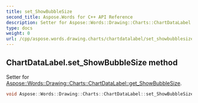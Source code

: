 ```yaml
---
title: set_ShowBubbleSize
second_title: Aspose.Words for C++ API Reference
description: Setter for Aspose::Words::Drawing::Charts::ChartDataLabel::get_ShowBubbleSize. 
type: docs
weight: 0
url: /cpp/aspose.words.drawing.charts/chartdatalabel/set_showbubblesize/
---
```

## ChartDataLabel.set_ShowBubbleSize method


Setter for [Aspose::Words::Drawing::Charts::ChartDataLabel::get_ShowBubbleSize](./get_showbubblesize/).

```cpp
void Aspose::Words::Drawing::Charts::ChartDataLabel::set_ShowBubbleSize(bool value)
```

